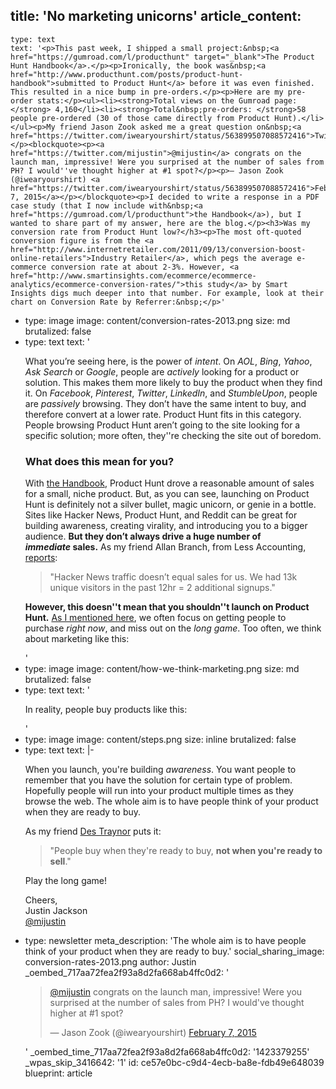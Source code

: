 title: 'No marketing unicorns'
article_content:
  -
    type: text
    text: '<p>This past week, I shipped a small project:&nbsp;<a href="https://gumroad.com/l/producthunt" target="_blank">The Product Hunt Handbook</a>.</p><p>Ironically, the book was&nbsp;<a href="http://www.producthunt.com/posts/product-hunt-handbook">submitted to Product Hunt</a> before it was even finished. This resulted in a nice bump in pre-orders.</p><p>Here are my pre-order stats:</p><ul><li><strong>Total views on the Gumroad page:</strong> 4,160</li><li><strong>Total&nbsp;pre-orders: </strong>58 people pre-ordered (30 of those came directly from Product Hunt).</li></ul><p>My friend Jason Zook asked me a great question on&nbsp;<a href="https://twitter.com/iwearyourshirt/status/563899507088572416">Twitter</a>:</p><blockquote><p><a href="https://twitter.com/mijustin">@mijustin</a> congrats on the launch man, impressive! Were you surprised at the number of sales from PH? I would''ve thought higher at #1 spot?</p><p>— Jason Zook (@iwearyourshirt) <a href="https://twitter.com/iwearyourshirt/status/563899507088572416">February 7, 2015</a></p></blockquote><p>I decided to write a response in a PDF case study (that I now include with&nbsp;<a href="https://gumroad.com/l/producthunt">the Handbook</a>), but I wanted to share part of my answer, here are the blog.</p><h3>Was my conversion rate from Product Hunt low?</h3><p>The most oft-quoted conversion figure is from the <a href="http://www.internetretailer.com/2011/09/13/conversion-boost-online-retailers">Industry Retailer</a>, which pegs the average e-commerce conversion rate at about 2-3%. However, <a href="http://www.smartinsights.com/ecommerce/ecommerce-analytics/ecommerce-conversion-rates/">this study</a> by Smart Insights digs much deeper into that number. For example, look at their chart on Conversion Rate by Referrer:&nbsp;</p>'
  -
    type: image
    image: content/conversion-rates-2013.png
    size: md
    brutalized: false
  -
    type: text
    text: '<p><a href="http://www.smartinsights.com/ecommerce/ecommerce-analytics/ecommerce-conversion-rates/"></a> What you’re seeing here, is the power of <em>intent</em>. On <em>AOL</em>, <em>Bing</em>, <em>Yahoo</em>, <em>Ask Search</em> or <em>Google</em>, people are <em>actively</em> looking for a product or solution. This makes them more likely to buy the product when they find it. On <em>Facebook</em>, <em>Pinterest</em>, <em>Twitter</em>, <em>LinkedIn</em>, and <em>StumbleUpon</em>, people are <em>passively </em>browsing. They don’t have the same intent to buy, and therefore convert at a lower rate. Product Hunt fits in this category. People browsing Product Hunt aren’t going to the site looking for a specific solution; more often, they''re&nbsp;checking the site&nbsp;out of boredom.</p><h3>What does this mean for you?</h3><p>With&nbsp;<a href="https://gumroad.com/l/producthunt">the Handbook</a>, Product Hunt drove a reasonable amount of sales for a small, niche product. But,&nbsp;as you can see, launching on Product Hunt is definitely not a silver bullet, magic unicorn, or genie in a bottle. Sites like Hacker News, Product Hunt, and Reddit can be&nbsp;great for building awareness, creating virality, and introducing you to a bigger audience. <b>But they don’t always drive a huge number of <i>immediate&nbsp;</i>sales.</b> As my friend Allan Branch, from Less Accounting, <a href="https://twitter.com/allanbranch/status/398207947916214272">reports</a>:</p><blockquote><p>"Hacker News traffic doesn’t equal sales for us. We had 13k unique visitors in the past 12hr = 2 additional signups."</p></blockquote><p><b>However, this doesn''t mean that you shouldn''t launch on Product Hunt.</b> <a href="http://justinjackson.ca/play-the-long-game/">As I mentioned here</a>, we often focus on getting people to purchase <em>right now</em>, and miss out on the <em>long game</em>. Too often, we think about marketing like this:</p>'
  -
    type: image
    image: content/how-we-think-marketing.png
    size: md
    brutalized: false
  -
    type: text
    text: '<p>In reality, people buy products&nbsp;like this:</p>'
  -
    type: image
    image: content/steps.png
    size: inline
    brutalized: false
  -
    type: text
    text: |-
      <p>When you launch, you're building <i>awareness</i>. You want people to remember&nbsp;that you have the solution for certain type of problem. Hopefully people will run into your product multiple times as they browse the web. The whole aim is to have people think of your product when they are ready to buy.&nbsp;</p><p>As my friend&nbsp;<a href="https://www.productpeople.tv/episodes/ep71-des-traynor-on-the-forgotten-job-of-every-saas-product">Des Traynor</a>&nbsp;puts it:</p><blockquote><p>"People buy when they're ready to buy, <b>not when you're ready to sell</b>."</p></blockquote><p>Play the long game!</p><p>Cheers,<br>
      Justin Jackson<br>
      <a href="http://twitter.com/mijustin">@mijustin</a></p>
  -
    type: newsletter
meta_description: 'The whole aim is to have people think of your product when they are ready to buy.'
social_sharing_image: conversion-rates-2013.png
author: Justin
_oembed_717aa72fea2f93a8d2fa668ab4ffc0d2: '<blockquote class="twitter-tweet" width="550"><p><a href="https://twitter.com/mijustin">@mijustin</a> congrats on the launch man, impressive! Were you surprised at the number of sales from PH? I would&#39;ve thought higher at #1 spot?</p>&mdash; Jason Zook (@iwearyourshirt) <a href="https://twitter.com/iwearyourshirt/status/563899507088572416">February 7, 2015</a></blockquote><script async src="//platform.twitter.com/widgets.js" charset="utf-8"></script>'
_oembed_time_717aa72fea2f93a8d2fa668ab4ffc0d2: '1423379255'
_wpas_skip_3416642: '1'
id: ce57e0bc-c9d4-4ecb-ba8e-fdb49e648039
blueprint: article
